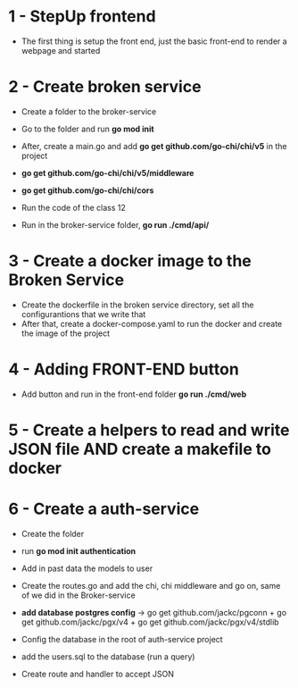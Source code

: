 # 1 - StepUp frontend

- The first thing is setup the front end, just the basic front-end to render a webpage
  and started

# 2 - Create broken service

- Create a folder to the broker-service
- Go to the folder and run **go mod init**
- After, create a main.go and add **go get github.com/go-chi/chi/v5** in the project
- **go get github.com/go-chi/chi/v5/middleware**
- **go get github.com/go-chi/chi/cors**
- Run the code of the class 12

- Run in the broker-service folder, **go run ./cmd/api/**

# 3 - Create a docker image to the Broken Service

- Create the dockerfile in the broken service directory, set all the configurantions that we write that
- After that, create a docker-compose.yaml to run the docker and create the image of the project

# 4 - Adding FRONT-END button

- Add button and run in the front-end folder **go run ./cmd/web**

# 5 - Create a helpers to read and write JSON file AND create a makefile to docker


# 6 - Create a auth-service
- Create the folder
- run **go mod init authentication**
- Add in past data the models to user 
- Create the routes.go and add the chi, chi middleware and go on, same of we did in the Broker-service

- **add database postgres config** -> go get github.com/jackc/pgconn + go get github.com/jackc/pgx/v4 + go get github.com/jackc/pgx/v4/stdlib
- Config the database in the root of auth-service project
- add the users.sql to the database (run a query)

- Create route and handler to accept JSON 
